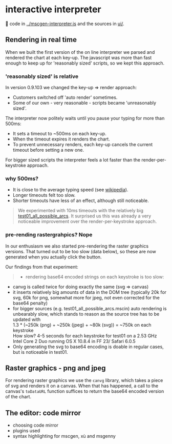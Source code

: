 # interactive interpreter
:page_with_curl: code in [../mscgen-interpreter.js](../mscgen-interpreter.js) and
the sources in [ui/](.).

## Rendering in real time
When we built the first version of the on line interpreter we parsed and
rendered the chart at each key-up. The javascript was more than fast
enough to keep up for 'reasonably sized' scripts, so we kept this approach.

### 'reasonably sized' is relative
In version 0.9.103 we changed the key-up => render approach: 
- Customers switched off 'auto render' sometimes. 
- Some of our own - very reasonable - scripts became 'unreasonably sized'.

The interpreter now politely waits until you pause your typing for more 
than 500ms:
- It sets a timeout to ~500ms on each key-up. 
- When the timeout expires it renders the chart.
- To prevent unnecessary renders, each key-up cancels the current 
  timeout before setting a new one.

For bigger sized scripts the interpreter feels a lot faster than the
render-per-keystroke approach.
 
### why 500ms?
- It is close to the average typing speed (see 
  [wikipedia](https://en.wikipedia.org/wiki/Words_per_minute)).
- Longer timeouts felt too slow.
- Shorter timeouts have less of an effect, although still noticeable.

> We experimented with 10ms timeouts with the relatively big
[test01_all_possible_arcs](../../samples/test01_all_possible_arcs.mscin). 
It surprised us this was already a very noticeable improvement over the 
render-per-keystroke approach.

### pre-rending rastergrahpics? Nope
In our enthusiasm we also started pre-rendering the raster graphics
versions. That turned out to be too slow (data below), so
these are now generated when you actually click the button.

Our findings from that experiment:
> - rendering base64 encoded strings on each keystroke is too slow:
  - canvg is called twice for doing exactly the same (svg => canvas)
  - it inserts relatively big amounts of data in the DOM tree
    (typically 20k for svg, 60k for png, somewhat more for jpeg,
    not even corrected for the base64 penalty)
  - for bigger sources (e.g. test01_all_possible_arcs.mscin)
     auto rendering is unbearably slow, which stands to reason as
     the source tree has to be updated with  
     1.3 * (~250k (png) + ~250k (jpeg) + ~80k (svg)) = ~750k
     on each keystroke  
     How slow? 4-5 seconds for each keystroke for test01
     on a 2.53 GHz Intel Core 2 Duo running OS X 10.8.4 in
     FF 23/ Safari 6.0.5
  -  Only generating the svg to base64 encoding is doable in regular
     cases, but is noticeable in test01.

## Raster graphics - png and jpeg
For rendering raster graphics we use the `canvg` library, which takes
a piece of svg and renders it on a canvas. When that has happened, a
call to the canvas's `toDataURL` function suffices to return the base64
encoded version of the chart.

## The editor: code mirror
- choosing code mirror
- plugins used
- syntax highlighting for mscgen, xù and msgenny
